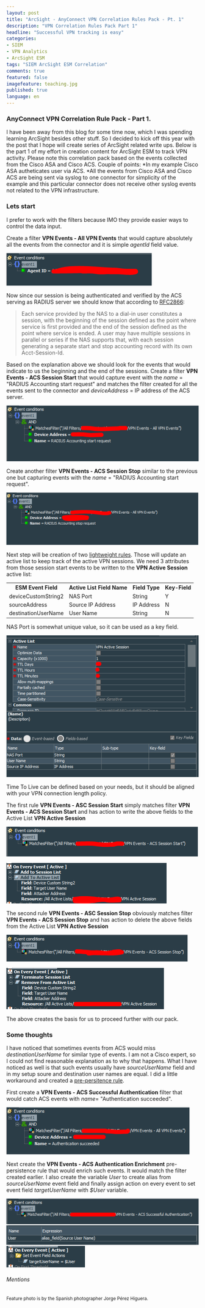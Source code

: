 ```yaml
---
layout: post
title: "ArcSight - AnyConnect VPN Correlation Rules Pack - Pt. 1"
description: "VPN Correlation Rules Pack Part 1"
headline: "Successful VPN tracking is easy"
categories: 
- SIEM
- VPN Analytics
- ArcSight ESM
tags: "SIEM ArcSight ESM Correlation"
comments: true
featured: false
imagefeature: teaching.jpg
published: true 
language: en
---
```


### AnyConnect VPN Correlation Rule Pack - Part 1.

I have been away from this blog for some time now, which I was spending learning ArcSight besides other stuff. So I decided to kick off this year with the post that I hope will create series of ArcSight related write ups. Below is the part 1 of my effort in creation content for ArcSight ESM to track VPN activity. Please note this correlation pack based on the events collected from the Cisco ASA and Cisco ACS. Couple of points:
*In my example Cisco ASA autheticates user via ACS. 
*All the events from Cisco ASA and Cisco ACS are being sent via syslog to one connector for simplicity of the example and this particular connector does not receive other syslog events not related to the VPN infrastructure.

### Lets start


I prefer to work with the filters because IMO they provide easier ways to control the data input. 


Create a filter **VPN Events - All VPN Events** that would capture absolutely all the events from the connector and it is simple _agentId_ field value.

![All VPN Events Configuration](/images/Filter1.PNG "VPN All Events Filter")

Now since our session is being authenticated and verified by the ACS serving as RADIUS server we should know that according to [RFC2866](https://tools.ietf.org/html/rfc2866):
>Each service provided by the NAS to a dial-in user constitutes a session, with the beginning of the session defined as the point where 
>service is first provided and the end of the session defined as the point where service is ended.  A user may have multiple sessions
>in parallel or series if the NAS supports that, with each session generating a separate start and stop accounting record with
>its own Acct-Session-Id.

Based on the explanation above we should look for the events that would indicate to us the beginning and the end of the sessions.
Create a filter **VPN Events - ACS Session Start** that would capture event with the _name_ = "RADIUS Accounting start request" and matches the filter created for all the events sent to the connector and _deviceAddress_ = IP address of the ACS server.

![ACS Session Start](/images/Filter2.PNG "ACS Session Start")

Create another filter **VPN Events - ACS Session Stop** similar to the previous one but capturing events with the _name_ = "RADIUS Accounting start request".

![ACS Session Stop](/images/Filter3.PNG "ACS Session Stop")

Next step will be creation of two [lightweight rules](https://community.softwaregrp.com/t5/ArcSight-Tips-Information/Practical-Guide-to-ESM-Rules/ta-p/1644898). Those will update an active list to keep track of the active VPN sessions. We need 3 attributes from those session start events to be written to the **VPN Active Session** active list:

<center>

<table>
    <tr>
        <th>ESM Event Field </th> <th> Active List Field Name</th> <th>Field Type</th><th> Key-Field</th>
    </tr>
    <tr>
        <td>deviceCustomString2</td> <td>NAS Port</td> <td>String</td><td>Y</td>
    </tr>
    <tr>
        <td>sourceAddress</td> <td>Source IP Address</td> <td>IP Address</td><td>N</td>
    </tr>
    <tr>
        <td>destinationUserName</td> <td>User Name</td> <td>String</td><td>N</td>
    </tr>
</table>

</center>

NAS Port is somewhat unique value, so it can be used as a key field.

![Active VPN Session List](/images/ActiveList1.PNG "Active VPN Session List Settings")

Time To Live can be defined based on your needs, but it should be aligned with your VPN connection length policy.

The first rule **VPN Events - ASC Session Start** simply matches filter **VPN Events - ACS Session Start** and has action to write the above fields to the Active List **VPN Active Session**

![Rule Session Start](/images/Rule1Filter.PNG "Rule Session Start")

![Rule Session Start Action](/images/Rule1Action1.PNG "Rule Session Start Action") 

The second rule **VPN Events - ASC Session Stop** obviously matches filter **VPN Events - ACS Session Stop** and has action to delete the above fields from the Active List **VPN Active Session**

![Rule Session Stop](/images/Rule2Filter.PNG "Rule Session Stop")

![Rule Session Stop Action](/images/Rule2Action1.PNG "Rule Session Stop Action") 

The above creates the basis for us to proceed further with our pack. 

### Some thoughts

I have noticed that sometimes events from ACS would miss _destinationUserName_ for similar type of events. I am not a Cisco expert, so I could not find reasonable explanation as to why that happens. What I have noticed as well is that such events usually have _sourceUserName_ field and in my setup soure and destination user names are equal. I did a little workaround and created a [pre-persitence rule](https://community.softwaregrp.com/t5/ArcSight-Tips-Information/Practical-Guide-to-ESM-Rules/ta-p/1644898). 

First create a **VPN Events - ACS Successful Authentication** filter that would catch ACS events with _name_= "Authentication succeeded".

![ACS Successful Authentication](/images/Filter4.PNG "ACS Successful authentication")

Next create the **VPN Events - ACS Authentication Enrichment** pre-persistence rule that would enrich such events. It would match the filter created earlier. I also create the variable _User_ to create alias from _sourceUserName_ event field and finally assign action on every event to set event field _targetUserName_ with _$User_ variable.


![Rule ACS Authentication Filter](/images/Rule3Filter.PNG "Rule ACS Authentication Filter")
![Rule ACS Authentication local variable](/images/Rule3Variable1.PNG "Rule ACS Authentication local variable")
![Rule ACS Authentication Action](/images/Rule3Action1.PNG "Rule ACS Authentication Action")

###### Mentions
<small>Feature photo is by the Spanish photographer Jorge Pérez Higuera. </small>
